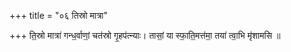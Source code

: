 +++
title = "०६ तिस्रो मात्रा"

+++
ति॒स्रो मात्रा॑ गन्ध॒र्वाणां॒ चत॑स्रो गृ॒हप॑त्न्याः। तासां॒ या स्फा॒ति॒मत्त॑मा॒ तया॑ त्वा॒भि मृ॑शामसि ॥